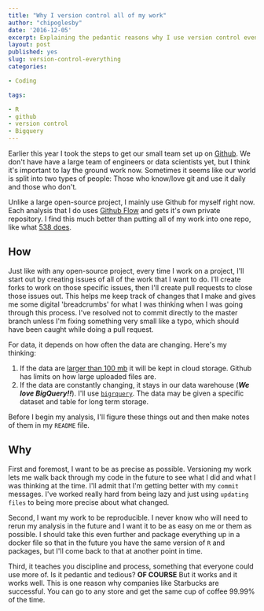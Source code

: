 ```yaml
---
title: "Why I version control all of my work"
author: "chipoglesby"
date: '2016-12-05'
excerpt: Explaining the pedantic reasons why I use version control even when I work alone.
layout: post
published: yes
slug: version-control-everything
categories:

- Coding

tags:

- R
- github
- version control
- Bigquery
---
```


Earlier this year I took the steps to get our small team set up on
[Github](https://github.com/grouppublishing). We don't have have a large team
of engineers or data scientists yet, but I think it's important to lay the
ground work now. Sometimes it seems like our world is split into two types of
people: Those who know/love git and use it daily and those who don't.

Unlike a large open-source project, I mainly use Github for myself right now.
Each analysis that I do uses
[Github Flow](https://guides.github.com/introduction/flow/) and gets it's own
private repository. I find this much better than putting all of my work into one
repo, like what [538 does](https://github.com/fivethirtyeight/data).

## How

Just like with any open-source project, every time I work on a project, I'll
start out by creating issues of all of the work that I want to do. I'll create
forks to work on those specific issues, then I'll create pull requests to close
those issues out. This helps me keep track of changes that I make and gives me
some digital 'breadcrumbs' for what I was thinking when I was going through this
process. I've resolved not to commit directly to the master branch unless I'm
fixing something very small like a typo, which should have been caught while
doing a pull request.

For data, it depends on how often the data are changing. Here's my thinking:

1. If the data are
[larger than 100 mb](https://help.github.com/articles/working-with-large-files/)
it will be kept in cloud storage. Github has limits on how large uploaded files
are.
2. If the data are constantly changing, it stays in our data warehouse
(***We love BigQuery!!***). I'll use
[`bigrquery`](https://github.com/rstats-db/bigrquery). The data may be given a
specific dataset and table for long term storage.

Before I begin my analysis, I'll figure these things out and then make notes of
them in my `README` file.

## Why

First and foremost, I want to be as precise as possible. Versioning my work lets
me walk back through my code in the future to see what I did and what I was
thinking at the time. I'll admit that I'm getting better with my `commit`
messages. I've worked really hard from being lazy and just using
`updating files` to being more precise about what changed.

Second, I want my work to be reproducible. I never know who will
need to rerun my analysis in the future and I want it to be as easy on me or
them as possible. I should take this even further and package everything up
in a docker file so that in the future you have the same version of `R` and
packages, but I'll come back to that at another point in time.

Third, it teaches you discipline and process, something that everyone could use
more of. Is it pedantic and tedious? **OF COURSE** But it works and it works
well. This is one reason why companies like Starbucks are successful. You can
go to any store and get the same cup of coffee 99.99% of the time.
